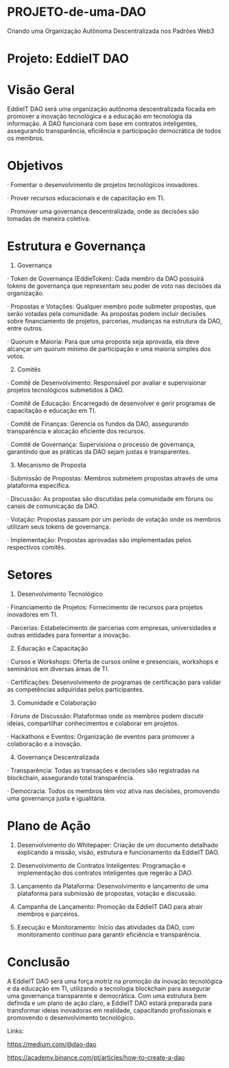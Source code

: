 # PROJETO-de-uma-DAO
Criando uma Organização Autônoma Descentralizada nos Padrões Web3


# Projeto: EddieIT DAO


# Visão Geral

EddieIT DAO será uma organização autônoma descentralizada focada em promover a inovação tecnológica e a educação em tecnologia da informação. A DAO funcionará com base em contratos inteligentes, assegurando transparência, eficiência e participação democrática de todos os membros.


# Objetivos

·	Fomentar o desenvolvimento de projetos tecnológicos inovadores.

·	Prover recursos educacionais e de capacitação em TI.

·	Promover uma governança descentralizada, onde as decisões são tomadas de maneira coletiva.


# Estrutura e Governança


1. Governança

·	Token de Governança (EddieToken): Cada membro da DAO possuirá tokens de governança que representam seu poder de voto nas decisões da organização.

·	Propostas e Votações: Qualquer membro pode submeter propostas, que serão votadas pela comunidade. As propostas podem incluir decisões sobre financiamento de projetos, parcerias, mudanças na estrutura da DAO, entre outros.

·	Quorum e Maioria: Para que uma proposta seja aprovada, ela deve alcançar um quorum mínimo de participação e uma maioria simples dos votos.


2. Comitês

·	Comitê de Desenvolvimento: Responsável por avaliar e supervisionar projetos tecnológicos submetidos à DAO.

·	Comitê de Educação: Encarregado de desenvolver e gerir programas de capacitação e educação em TI.

·	Comitê de Finanças: Gerencia os fundos da DAO, assegurando transparência e alocação eficiente dos recursos.

·	Comitê de Governança: Supervisiona o processo de governança, garantindo que as práticas da DAO sejam justas e transparentes.


3. Mecanismo de Proposta

·	Submissão de Propostas: Membros submetem propostas através de uma plataforma específica.

·	Discussão: As propostas são discutidas pela comunidade em fóruns ou canais de comunicação da DAO.

·	Votação: Propostas passam por um período de votação onde os membros utilizam seus tokens de governança.

·	Implementação: Propostas aprovadas são implementadas pelos respectivos comitês.


# Setores


1. Desenvolvimento Tecnológico

·	Financiamento de Projetos: Fornecimento de recursos para projetos inovadores em TI.

·	Parcerias: Estabelecimento de parcerias com empresas, universidades e outras entidades para fomentar a inovação.


2. Educação e Capacitação

·	Cursos e Workshops: Oferta de cursos online e presenciais, workshops e seminários em diversas áreas de TI.

·	Certificações: Desenvolvimento de programas de certificação para validar as competências adquiridas pelos participantes.


3. Comunidade e Colaboração

·	Fóruns de Discussão: Plataformas onde os membros podem discutir ideias, compartilhar conhecimentos e colaborar em projetos.

·	Hackathons e Eventos: Organização de eventos para promover a colaboração e a inovação.


4. Governança Descentralizada

·	Transparência: Todas as transações e decisões são registradas na blockchain, assegurando total transparência.

·	Democracia: Todos os membros têm voz ativa nas decisões, promovendo uma governança justa e igualitária.


# Plano de Ação

1.	Desenvolvimento do Whitepaper: Criação de um documento detalhado explicando a missão, visão, estrutura e funcionamento da EddieIT DAO.

2.	Desenvolvimento de Contratos Inteligentes: Programação e implementação dos contratos inteligentes que regerão a DAO.

3.	Lançamento da Plataforma: Desenvolvimento e lançamento de uma plataforma para submissão de propostas, votação e discussão.

4.	Campanha de Lançamento: Promoção da EddieIT DAO para atrair membros e parceiros.

5.	Execução e Monitoramento: Início das atividades da DAO, com monitoramento contínuo para garantir eficiência e transparência.


# Conclusão

A EddieIT DAO será uma força motriz na promoção da inovação tecnológica e da educação em TI, utilizando a tecnologia blockchain para assegurar uma governança transparente e democrática. Com uma estrutura bem definida e um plano de ação claro, a EddieIT DAO estará preparada para transformar ideias inovadoras em realidade, capacitando profissionais e promovendo o desenvolvimento tecnológico.


Links:

https://medium.com/@dao-dao

https://academy.binance.com/pt/articles/how-to-create-a-dao
